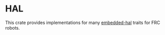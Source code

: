 # HAL

This crate provides implementations for many
[embedded-hal](https://crates.io/crates/embedded-hal) traits for FRC robots.
